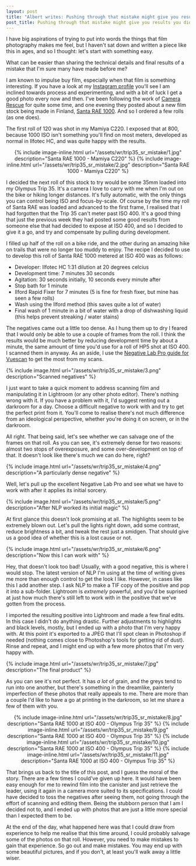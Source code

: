 ```yaml
---
layout: post
title: "Albert writes: Pushing through that mistake might give you results you didn't know you wanted"
post_title: Pushing through that mistake might give you results you didn't know you wanted
---
```


I have big aspirations of trying to put into words the things that film photography makes me feel, but I haven't sat down and written a piece like this in ages, and so I thought: let's start with something easy.

What can be easier than sharing the technical details and final results of a mistake that I'm sure many have made before me?

I am known to impulse buy film, especially when that film is something interesting. If you have a look at my [Instagram profile](https://www.instagram.com/a.l.b.e.r.t.c) you'll see I am inclined towards process and experimenting, and with a bit of luck I get a good photo every now and then. I've been following the work of [Camera Rescue](https://camerarescue.org/) for quite some time, and one evening they posted about a new film stock being made in Finland, [Santa RAE 1000](https://santa1000.com/). And so I ordered a few rolls (as one does). 

The first roll of 120 was shot in my Mamiya C220. I exposed that at 800, because 1000 ISO isn't something you'll find on most meters, developed as normal in Ilfotec HC, and was quite happy with the results.

<div style="text-align:center">
{% include image-inline.html url="/assets/wr/trip35_sr_mistake/1.jpg" description="Santa RAE 1000 - Mamiya C220" %}
{% include image-inline.html url="/assets/wr/trip35_sr_mistake/2.jpg" description="Santa RAE 1000 - Mamiya C220" %}
</div>

I decided the next roll of this stock to try would be some 35mm loaded into my Olympus Trip 35. It's a camera I love to carry with me when I'm out on the bike or hiking longer distances. It's fully automatic, with the only things you can control being ISO and focus-by-scale. Of course by the time my roll of Santa RAE was loaded and advanced to the first frame, I realised that I had forgotten that the Trip 35 can't meter past ISO 400. It's a good thing that just the previous week they had posted some good results from someone else that had decided to expose at ISO 400, and so I decided to give it a go, and try and compensate by pulling during development. 

I filled up half of the roll on a bike ride, and the other during an amazing hike on trails that were no longer too muddy to enjoy. The recipe I decided to use to develop this roll of Santa RAE 1000 metered at ISO 400 was as follows:

- Developer: Ilfotec HC 1:31 dilution at 20 degrees celcius
- Development time: 7 minutes 30 seconds
- Agitation: 30 seconds initially, 10 seconds every minute after
- Stop bath for 1 minute
- Ilford Rapid Fixer for 7 minutes (5 is fine for fresh fixer, but mine has seen a few rolls)
- Wash using the Ilford method (this saves quite a lot of water)
- Final wash of 1 minute in a bit of water with a drop of dishwashing liquid (this helps prevent streaking / water stains)

The negatives came out a little too dense. As I hung them up to dry I feared that I would only be able to use a couple of frames from the roll.
I think the results would be much better by reducing development time by about a minute, the same amount of time you'd use for a roll of HP5 shot at ISO 400. I scanned them in anyway. As an aside, I use the [Negative Lab Pro guide for Vuescan](https://forums.negativelabpro.com/t/creating-raw-dng-files-with-vuescan/23) to get the most from my scans.

{% include image.html url="/assets/wr/trip35_sr_mistake/3.png" description="Scanned negatives" %}

I just want to take a quick moment to address scanning film and manipulating it in Lightroom (or any other photo editor). There's nothing wrong with it. If you have a problem with it, I'd suggest renting out a darkroom for a day. Choose a difficult negative to work with and try to get the perfect print from it. You'll come to realise there's not much difference from an ideological perspective, whether you're doing it on screen, or in the darkroom. 

All right. That being said, let's see whether we can salvage one of the frames on that roll. As you can see, it's extremely dense for two reasons: almost two stops of overexposure, and some over-development on top of that. It doesn't look like there's much we can do here, right?

{% include image.html url="/assets/wr/trip35_sr_mistake/4.png" description="A particularly dense negative" %}

Well, let's pull up the excellent Negative Lab Pro and see what we have to work with after it applies its initial sorcery.

{% include image.html url="/assets/wr/trip35_sr_mistake/5.png" description="After NLP worked its initial magic" %}

At first glance this doesn't look promising at all. The highlights seem to be extremely blown out. Let's pull the lights right down, add some contrast, reduce brightness a bit, and tweak the rest just a smidgen. That should give us a good idea of whether this is a lost cause or not.

{% include image.html url="/assets/wr/trip35_sr_mistake/6.png" description="Now this I can work with" %}

Hey, that doesn't look too bad! Usually, with a good negative, this is where I would stop. The latest version of NLP I'm using at the time of writing gives me more than enough control to get the look I like. However, in cases like this I add another step. I ask NLP to make a TIF copy of the positive and pop it into a sub-folder. Lightroom is _extremely_ powerful, and you'd be suprised at just how much there's still left to work with in the positive that we've gotten from the process. 

I imported the resulting positive into Lightroom and made a few final edits. In this case I didn't do anything drastic. Further adjustments to highlights and black levels, mostly, but I ended up with a photo that I'm very happy with. At this point it's exported to a JPEG that I'll spot clean in Photoshop if needed (nothing comes close to Photoshop's tools for getting rid of dust). Rinse and repeat, and I might end up with a few more photos that I'm very happy with.

{% include image.html url="/assets/wr/trip35_sr_mistake/7.jpg" description="The final product" %}

As you can see it's not perfect. It has _a lot_ of grain, and the greys tend to run into one another, but there's something in the dreamlike, painterly imperfection of these photos that really appeals to me. There are more than a couple I'd like to have a go at printing in the darkroom, so let me share a few of them with you. 

<div style="text-align:center">
{% include image-inline.html url="/assets/wr/trip35_sr_mistake/8.jpg" description="Santa RAE 1000 at ISO 400 - Olympus Trip 35" %}
{% include image-inline.html url="/assets/wr/trip35_sr_mistake/9.jpg" description="Santa RAE 1000 at ISO 400 - Olympus Trip 35" %}
{% include image-inline.html url="/assets/wr/trip35_sr_mistake/10.jpg" description="Santa RAE 1000 at ISO 400 - Olympus Trip 35" %}
{% include image-inline.html url="/assets/wr/trip35_sr_mistake/11.jpg" description="Santa RAE 1000 at ISO 400 - Olympus Trip 35" %}
</div>

That brings us back to the title of this post, and I guess the moral of the story. There are a few times I could've given up here. It would have been easy enough for me to rewind film into the canister and just retrieve the leader, using it again in a camera more suited to its specifications. I could have decided to toss the negatives after seeing them, not going through the effort of scanning and editing them. Being the stubborn person that I am I decided not to, and I ended up with photos that are just a little more special than I expected them to be.

At the end of the day, what happened here was that I could draw from experience to help me realise that this time around, I could probably salvage some of the photos on that roll. However, you need to make mistakes to gain that experience. So go out and make mistakes. You may end up with some beautiful pictures, and if you don't, at least you'll walk away a little wiser. 